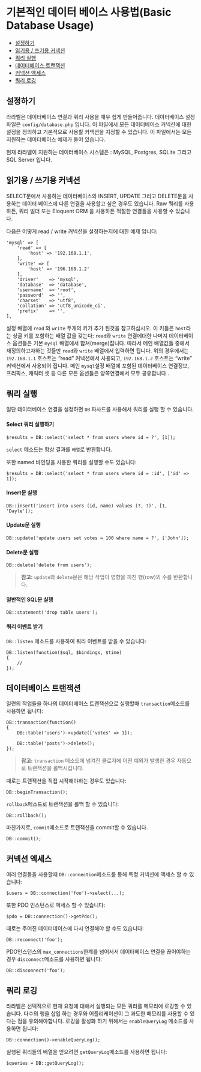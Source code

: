 # 기본적인 데이터 베이스 사용법(Basic Database Usage)

- [설정하기](#configuration)
- [읽기용 / 쓰기용 커넥션](#read-write-connections)
- [쿼리 실행](#running-queries)
- [데이터베이스 트랜잭션](#database-transactions)
- [커넥션 엑세스](#accessing-connections)
- [쿼리 로깅](#query-logging)

<a name="configuration"></a>
## 설정하기

라라벨은 데이터베이스 연결과 쿼리 사용을 매우 쉽게 만들어줍니다. 데이터베이스 설정 파일은 `config/database.php` 입니다. 이 파일에서 모든 데이터베이스 커넥션에 대한 설정을 정의하고 기본적으로 사용할 커넥션을 지정할 수 있습니다. 이 파일에서는 모든 지원하는 데이터베이스 예제가 들어 있습니다. 

현재 라라벨이 지원하는 데이터베이스 시스템은 : MySQL, Postgres, SQLite 그리고 SQL Server 입니다. 

<a name="read-write-connections"></a>
## 읽기용 / 쓰기용 커넥션

SELECT문에서 사용하는 데이터베이스와 INSERT, UPDATE 그리고 DELETE문을 사용하는 데이터 베이스에 다른 연결을 사용할고 싶은 경우도 있습니다. Raw 쿼리를 사용하든, 쿼리 빌더 또는 Eloquent ORM 을 사용하든 적절한 연결들을 사용할 수 있습니다. 

다음은 어떻게 read / write 커넥션을 설정하는지에 대한 예제 입니다:

	'mysql' => [
		'read' => [
			'host' => '192.168.1.1',
		],
		'write' => [
			'host' => '196.168.1.2'
		],
		'driver'    => 'mysql',
		'database'  => 'database',
		'username'  => 'root',
		'password'  => '',
		'charset'   => 'utf8',
		'collation' => 'utf8_unicode_ci',
		'prefix'    => '',
	],

설정 배열에 `read` 와 `write` 두개의 키가 추가 된것을 참고하십시오. 이 키들은 `host`라는 싱글 키를 포함하는 배열 값을 갖는다: `read`와 `write` 연결에대한 나머지 데이터베이스 옵션들은 기본 `mysql` 배열에서 합쳐(merge)집니다. 따라서 메인 배열값들 중에서 재정의하고자하는 것들만 `read`와 `write` 배열에서 입력하면 됩니다. 위의 경우에서는 `192.168.1.1` 호스트는 “read” 커넥션에서 사용되고, `192.168.1.2` 호스트는 “write” 커넥션에서 사용되어 집니다. 메인 `mysql`설정 배열에 포함된 데이터베이스 연결정보, 프리픽스, 캐릭터 셋 등 다른 모든 옵션들은 양쪽연결에서 모두 공유합니다 .

<a name="running-queries"></a>
## 쿼리 실행

일단 데이터베이스 연결을 설정하면 `DB` 파사드를 사용해서 쿼리를 실행 할 수 있습니다. 

#### Select 쿼리 실행하기

	$results = DB::select('select * from users where id = ?', [1]);

`select` 메소드는 항상 결과를 `배열`로 반환합니다. 

또한 named 바인딩을 사용한 쿼리를 실행할 수도 있습니다:

	$results = DB::select('select * from users where id = :id', ['id' => 1]);

#### Insert문 실행

	DB::insert('insert into users (id, name) values (?, ?)', [1, 'Dayle']);

#### Update문 실행

	DB::update('update users set votes = 100 where name = ?', ['John']);

#### Delete문 실행

	DB::delete('delete from users');

> **참고:** `update`와 `delete`문은 해당 작업이 영향을 끼친 행(row)의 수를 반환합니다. 

#### 일반적인 SQL문 실행

	DB::statement('drop table users');

#### 쿼리 이벤트 받기

`DB::listen` 메소드를 사용하여 쿼리 이벤트를 받을 수 있습니다:

	DB::listen(function($sql, $bindings, $time)
	{
		//
	});

<a name="database-transactions"></a>
## 데이터베이스 트랜잭션

일련의 작업들을 하나의 데이터베이스 트랜잭션으로 실행할때 `transaction`메소드를 사용하면 됩니다:

	DB::transaction(function()
	{
		DB::table('users')->update(['votes' => 1]);

		DB::table('posts')->delete();
	});

> **참고:** `transaction` 메소드에 넘겨진 클로저에 어떤 예외가 발생한 경우 자동으로 트랜잭션을 롤백시킵니다.

때로는 트랜잭션을 직접 시작해야하는 경우도 있습니다:

	DB::beginTransaction();

`rollback`메소드로 트랜잭션을 롤백 할 수 있습니다:

	DB::rollback();

마찬가지로, `commit`메소드로 트랜잭션을 commit할 수 있습니다.

	DB::commit();

<a name="accessing-connections"></a>
## 커넥션 엑세스

여러 연결들을 사용할때 `DB::connection`메소드를 통해 특정 커넥션에 액세스 할 수 있습니다:

	$users = DB::connection('foo')->select(...);

또한 PDO 인스턴스로 액세스 할 수 있습니다:

	$pdo = DB::connection()->getPdo();

때로는 주어진 데이터데이스에 다시 연결해야 할 수도 있습니다:

	DB::reconnect('foo');

PDO인스턴스의 `max_connections`한계를 넘어서서 데이터베이스 연결을 끊어야하는경우 `disconnect`메소드를 사용하면 됩니다:

	DB::disconnect('foo');

<a name="query-logging"></a>
## 쿼리 로깅

라라벨은 선택적으로 현재 요청에 대해서 실행되는 모든 쿼리를 메모리에 로깅할 수 있습니다. 다수의 행을 삽입 하는 경우와 어플리케이션이 그 과도한 메모리를 사용할 수 있다는 점을 유의해야합니다. 로깅을 활성화 하기 위해서는 `enableQueryLog` 메소드를 사용하면 됩니다:

	DB::connection()->enableQueryLog();

실행된 쿼리들의 배열을 얻으려면 `getQueryLog`메소드를 사용하면 됩니다:

	$queries = DB::getQueryLog();
